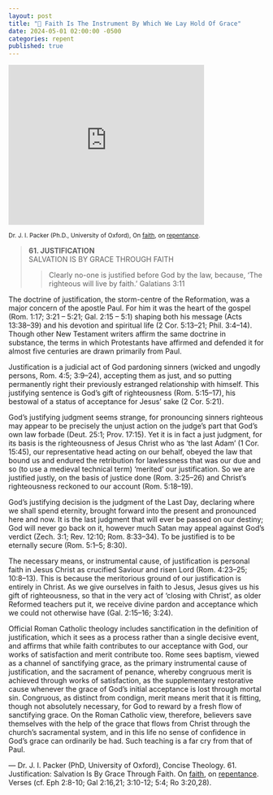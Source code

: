 ```yaml
---
layout: post
title: "🎼 Faith Is The Instrument By Which We Lay Hold Of Grace"
date: 2024-05-01 02:00:00 -0500
categories: repent
published: true
---
```


<iframe width="385" height="315" src="https://www.youtube.com/embed/jOFsFgUUdZo?si=dGD9nY-WtMAvSmrw" title="YouTube video player" frameborder="0" allow="accelerometer; autoplay; clipboard-write; encrypted-media; gyroscope; picture-in-picture; web-share" allowfullscreen></iframe>

<sup>Dr. J. I. Packer (Ph.D., University of Oxford), On [faith](https://youtu.be/jOFsFgUUdZo), on [repentance](https://youtu.be/gExLXpPJDd8).</sup>

> **61\. JUSTIFICATION**<br>
SALVATION IS BY GRACE THROUGH FAITH
>
>>Clearly no-one is justified before God by the law, because, ‘The righteous will live by faith.’
Galatians 3:11
>
The doctrine of justification, the storm-centre of the Reformation, was a
major concern of the apostle Paul. For him it was the heart of the gospel
(Rom. 1:17; 3:21 – 5:21; Gal. 2:15 – 5:1) shaping both his message (Acts
13:38–39) and his devotion and spiritual life (2 Cor. 5:13–21; Phil. 3:4–14).
Though other New Testament writers affirm the same doctrine in substance,
the terms in which Protestants have affirmed and defended it for almost five
centuries are drawn primarily from Paul.
>
Justification is a judicial act of God pardoning sinners (wicked and
ungodly persons, Rom. 4:5; 3:9–24), accepting them as just, and so putting
permanently right their previously estranged relationship with himself. This
justifying sentence is God’s gift of righteousness (Rom. 5:15–17), his
bestowal of a status of acceptance for Jesus’ sake (2 Cor. 5:21).
>
God’s justifying judgment seems strange, for pronouncing sinners
righteous may appear to be precisely the unjust action on the judge’s part
that God’s own law forbade (Deut. 25:1; Prov. 17:15). Yet it is in fact a just
judgment, for its basis is the righteousness of Jesus Christ who as ‘the last
Adam’ (1 Cor. 15:45), our representative head acting on our behalf, obeyed
the law that bound us and endured the retribution for lawlessness that was
our due and so (to use a medieval technical term) ‘merited’ our justification.
So we are justified justly, on the basis of justice done (Rom. 3:25–26) and
Christ’s righteousness reckoned to our account (Rom. 5:18–19).
>
God’s justifying decision is the judgment of the Last Day, declaring
where we shall spend eternity, brought forward into the present and
pronounced here and now. It is the last judgment that will ever be passed on
our destiny; God will never go back on it, however much Satan may appeal
against God’s verdict (Zech. 3:1; Rev. 12:10; Rom. 8:33–34). To be
justified is to be eternally secure (Rom. 5:1–5; 8:30).
>
The necessary means, or instrumental cause, of justification is personal
faith in Jesus Christ as crucified Saviour and risen Lord (Rom. 4:23–25;
10:8–13). This is because the meritorious ground of our justification is
entirely in Christ. As we give ourselves in faith to Jesus, Jesus gives us his
gift of righteousness, so that in the very act of ‘closing with Christ’, as older
Reformed teachers put it, we receive divine pardon and acceptance which
we could not otherwise have (Gal. 2:15–16; 3:24).
>
Official Roman Catholic theology includes sanctification in the
definition of justification, which it sees as a process rather than a single
decisive event, and affirms that while faith contributes to our acceptance
with God, our works of satisfaction and merit contribute too. Rome sees
baptism, viewed as a channel of sanctifying grace, as the primary
instrumental cause of justification, and the sacrament of penance, whereby
congruous merit is achieved through works of satisfaction, as the
supplementary restorative cause whenever the grace of God’s initial
acceptance is lost through mortal sin. Congruous, as distinct from condign,
merit means merit that it is fitting, though not absolutely necessary, for God
to reward by a fresh flow of sanctifying grace. On the Roman Catholic
view, therefore, believers save themselves with the help of the grace that
flows from Christ through the church’s sacramental system, and in this life
no sense of confidence in God’s grace can ordinarily be had. Such teaching
is a far cry from that of Paul.
>
&mdash; Dr. J. I. Packer (PhD, University of Oxford), Concise Theology. 61. Justification: Salvation Is By Grace Through Faith. On [faith](https://youtu.be/jOFsFgUUdZo), on [repentance](https://youtu.be/gExLXpPJDd8). Verses (cf. Eph 2:8-10; Gal 2:16,21; 3:10-12; 5:4; Ro 3:20,28).

<!-- Salvation is by grace alone and justification in the sight of God is by faith alone. 

> For we hold that one is justified by **faith apart from works** of the law. &mdash; Romans 3:28 ESV (cf. Eph 2:8-10)

Faith is the instrument by which we lay hold of God's grace, faith means to "trust in" God, it is a reliance on him for salvation apart from any works we can do. We cannot merit our salvation.

> Remain in me, and I will remain in you. **Just as the branch cannot bear fruit by itself**, unless it remains in the vine, so neither can you unless you remain in me. &mdash; John 15:4

Once a person is saved and justified by this trust/faith, they will receive the indwelling of the Holy Spirit the moment they believe (Eph 1:13-14). We learn in both Galatians 5:22-23 and John 15:1-17 that God works these fruits of the faith in us, like obedience (1Jn 2:4), repentance (Lk 13:3) and good works (James 2:14-26) that characterize a Holy Spirit filled individual.

> “Yes, I am the vine; you are the branches. **Those who remain in me, and I in them, will produce much fruit.** For apart from me you can do nothing. &mdash; John 15:5

We're not saved by these fruits, salvation simply produces them post-justification "after we're already saved." That is why I say, Obedience does not merit salvation, the Holy Spirit produces obedience (1Cor 3:6-7; Ga 5:22-23 NLT; Jn 15:4-5, Ac 17:30; 1Jn 2:4).

> **Those who accept my commandments and obey them are the ones who love me.** And because they love me, my Father will love them. And I will love them and reveal myself to each of them.” &mdash; John 14:21 (cf. Jn 14:15)

Being a basic or historic protestant makes us a part of the group responsible for the original reformation doctrine of faith alone or sole fide. A faith that results in dispositions of love and Godly character.

> Some people may contradict our teaching, but **these are the wholesome teachings of the Lord Jesus Christ. These teachings promote a godly life.** 4 Anyone who teaches something different is arrogant and lacks understanding... &mdash; 1 Timothy 6:3-4 NLT

By grace alone, through faith alone, in Christ alone, according to scripture alone, for the glory of God alone. These are known as the [Five Solas](/assets/images/solas.jpg).

> “No, I tell you; but unless you repent, you will all likewise perish.” — Jesus in Luke 13:3 ESV
>> “Not at all! And you will perish, too, unless you repent of your sins and turn to God.” — Jesus in Luke 13:3 NLT (Parallel)

This is why we can confidently preach Christ's message of repentance (turning away from sin to God in Mt 4:17; Acts 26:20; 3:19; Mt 3:8 NLT; Rev 2:5; 3:3) and if you don't repent that you will die (Lk 13:3); and also why we can confidently teach that Christians do not "practice sin" (Ro 6:1-2,15; 1Jn 3:6-10), which means that we do not pursue lifestyles of indulgent sin, because for supernatural reasons we're incapable (1Jn 5:18).

> Whoever says “I know him” but does not keep his commandments is a liar, and the truth is not in him, &mdash; 1 John 2:4 ESV (cf. Acts 17:30)

So when Christ says that you can know a true Christian by their fruits he really means it, because if your faith was genuine it would bear these outcomes. **Bearing fruit happens naturally for living trees, both in nature and metaphorically.** The fruit of the Spirit, not the fruit of human decision (Gal 5:22-23). If the fruit isn't growing, the root is dead (Mt 3:10).

> “If you refuse to take up your cross and follow me, you are not worthy of being mine.” — Jesus in Matthew 10:38 NLT

**So we have learned it is not the fruit that saves, its the salvation the grows the fruit.** If you are saved you will bear fruit (Jn 15:5). This opens up discussions of God's work of regeneration (Jn 3:7), the Holy Spirit's sanctification, and God granted repentance (Ac 11:18; 2Tim. 2:25). This is not your doing it's Gods, so if you're not saved, you won't see these outcomes.

> “The world can’t hate you, but it does hate me because I accuse it of doing evil.” — Jesus"

God bless. -->


<!-- <sup>To read more about my theology consider reading [my article detailing the entire thing](https://sevenshepherd.github.io/theology/#alone).</sup> -->

<script>
    var refTagger = {
        settings: {
            bibleVersion: 'ESV'
        }
    }; 

    (function(d, t) {
        var n=d.querySelector('[nonce]');
        refTagger.settings.nonce = n && (n.nonce||n.getAttribute('nonce'));
        var g = d.createElement(t), s = d.getElementsByTagName(t)[0];
        g.src = 'https://api.reftagger.com/v2/RefTagger.js';
        g.nonce = refTagger.settings.nonce;
        s.parentNode.insertBefore(g, s);
    }(document, 'script'));
</script>